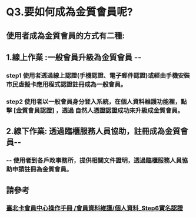 # Q3.要如何成為金質會員呢?

## 使用者成為金質會員的方式有二種:

## 1.線上作業 :一般會員升級為金質會員 --

### step1 使用者透過線上認證\(手機認證、電子郵件認證\)或經由手機安裝市民虛擬卡應用程式認證註冊成為一般會員。

### step2 使用者以一般會員身分登入系統，在個人資料維護功能裡，點擊 \[金質會員認證\] ，透過 自然人憑證認證成功來升級成金質會員。

## 2.線下作業: 透過臨櫃服務人員協助，註冊成為金質會員--

### -- 使用者到各戶政事務所，提供相關文件證明，透過臨櫃服務人員協助申請註冊為金質會員。

## 請參考

### [臺北卡會員中心操作手冊 /會員資料維護/個人資料\_Step6實名認證](https://jrsysangela.gitbooks.io/taipeicard30/content/chapter2/4e09-hui-yuan-zi-liao-wei-hu/4e0029-ge-ren-zi-xun.html)

